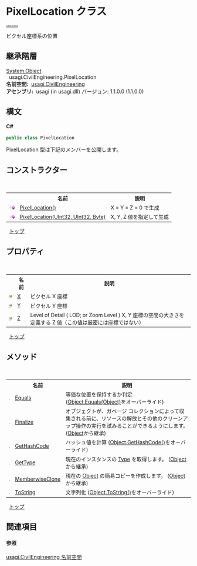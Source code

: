 # PixelLocation クラス

<div style="font-size:30%"><a href="https://github.com/usagi/usagi.cs/blob/master/docs/Home.md">≪Back to Home</a></div> 

ピクセル座標系の位置


## 継承階層
<a href="http://msdn2.microsoft.com/ja-jp/library/e5kfa45b" target="_blank">System.Object</a><br />&nbsp;&nbsp;usagi.CivilEngineering.PixelLocation<br /><strong>名前空間:</strong>
&nbsp;<a href="N_usagi_CivilEngineering.md">usagi.CivilEngineering</a><br /><strong>アセンブリ:</strong>
&nbsp;usagi (in usagi.dll) バージョン: 1.1.0.0 (1.1.0.0)

## 構文

**C#**<br />
``` C#
public class PixelLocation
```

PixelLocation 型は下記のメンバーを公開します。


## コンストラクター
&nbsp;<table><tr><th></th><th>名前</th><th>説明</th></tr><tr><td>![Public メソッド](media/pubmethod.gif "Public メソッド")</td><td><a href="M_usagi_CivilEngineering_PixelLocation__ctor.md">PixelLocation()</a></td><td>
X = Y = Z = 0 で生成</td></tr><tr><td>![Public メソッド](media/pubmethod.gif "Public メソッド")</td><td><a href="M_usagi_CivilEngineering_PixelLocation__ctor_1.md">PixelLocation(UInt32, UInt32, Byte)</a></td><td>
X, Y, Z 値を指定して生成</td></tr></table>&nbsp;
<a href="#pixellocation-クラス">トップ</a>

## プロパティ
&nbsp;<table><tr><th></th><th>名前</th><th>説明</th></tr><tr><td>![Public プロパティ](media/pubproperty.gif "Public プロパティ")</td><td><a href="P_usagi_CivilEngineering_PixelLocation_X.md">X</a></td><td>
ピクセル X 座標</td></tr><tr><td>![Public プロパティ](media/pubproperty.gif "Public プロパティ")</td><td><a href="P_usagi_CivilEngineering_PixelLocation_Y.md">Y</a></td><td>
ピクセル Y 座標</td></tr><tr><td>![Public プロパティ](media/pubproperty.gif "Public プロパティ")</td><td><a href="P_usagi_CivilEngineering_PixelLocation_Z.md">Z</a></td><td>
Level of Detail ( LOD; or Zoom Level ) X, Y 座標の空間の大きさを定義する Z 値（この値は厳密には座標ではない）</td></tr></table>&nbsp;
<a href="#pixellocation-クラス">トップ</a>

## メソッド
&nbsp;<table><tr><th></th><th>名前</th><th>説明</th></tr><tr><td>![Public メソッド](media/pubmethod.gif "Public メソッド")</td><td><a href="M_usagi_CivilEngineering_PixelLocation_Equals.md">Equals</a></td><td>
等価な位置を保持するか判定
 (<a href="http://msdn2.microsoft.com/ja-jp/library/bsc2ak47" target="_blank">Object.Equals(Object)</a>をオーバーライド)</td></tr><tr><td>![Protected メソッド](media/protmethod.gif "Protected メソッド")</td><td><a href="http://msdn2.microsoft.com/ja-jp/library/4k87zsw7" target="_blank">Finalize</a></td><td>
オブジェクトが、ガベージ コレクションによって収集される前に、リソースの解放とその他のクリーンアップ操作の実行を試みることができるようにします。
 (<a href="http://msdn2.microsoft.com/ja-jp/library/e5kfa45b" target="_blank">Object</a>から継承)</td></tr><tr><td>![Public メソッド](media/pubmethod.gif "Public メソッド")</td><td><a href="M_usagi_CivilEngineering_PixelLocation_GetHashCode.md">GetHashCode</a></td><td>
ハッシュ値を計算
 (<a href="http://msdn2.microsoft.com/ja-jp/library/zdee4b3y" target="_blank">Object.GetHashCode()</a>をオーバーライド)</td></tr><tr><td>![Public メソッド](media/pubmethod.gif "Public メソッド")</td><td><a href="http://msdn2.microsoft.com/ja-jp/library/dfwy45w9" target="_blank">GetType</a></td><td>
現在のインスタンスの <a href="http://msdn2.microsoft.com/ja-jp/library/42892f65" target="_blank">Type</a> を取得します。
 (<a href="http://msdn2.microsoft.com/ja-jp/library/e5kfa45b" target="_blank">Object</a>から継承)</td></tr><tr><td>![Protected メソッド](media/protmethod.gif "Protected メソッド")</td><td><a href="http://msdn2.microsoft.com/ja-jp/library/57ctke0a" target="_blank">MemberwiseClone</a></td><td>
現在の <a href="http://msdn2.microsoft.com/ja-jp/library/e5kfa45b" target="_blank">Object</a> の簡易コピーを作成します。
 (<a href="http://msdn2.microsoft.com/ja-jp/library/e5kfa45b" target="_blank">Object</a>から継承)</td></tr><tr><td>![Public メソッド](media/pubmethod.gif "Public メソッド")</td><td><a href="M_usagi_CivilEngineering_PixelLocation_ToString.md">ToString</a></td><td>
文字列化
 (<a href="http://msdn2.microsoft.com/ja-jp/library/7bxwbwt2" target="_blank">Object.ToString()</a>をオーバーライド)</td></tr></table>&nbsp;
<a href="#pixellocation-クラス">トップ</a>

## 関連項目


#### 参照
<a href="N_usagi_CivilEngineering.md">usagi.CivilEngineering 名前空間</a><br />